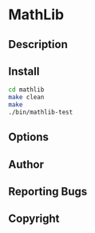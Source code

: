 # MathLib

## Description

## Install

```bash
cd mathlib
make clean
make
./bin/mathlib-test
```

## Options

## Author

## Reporting Bugs

## Copyright